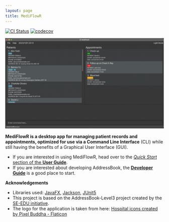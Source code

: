 ```yaml
---
layout: page
title: MediFlowR
---
```


[![CI Status](https://github.com/AY2324S1-CS2103T-T08-4/tp/workflows/Java%20CI/badge.svg)](https://github.com/AY2324S1-CS2103T-T08-4/tp/actions)
[![codecov](https://codecov.io/gh/AY2324S1-CS2103T-T08-4/tp/graph/badge.svg?token=W34CGP58OU)](https://codecov.io/gh/AY2324S1-CS2103T-T08-4/tp)

![Ui](images/Ui.png)

**MediFlowR is a desktop app for managing patient records and appointments, optimized for use via a Command Line Interface** (CLI) while still having the benefits of a Graphical User Interface (GUI).

* If you are interested in using MediFlowR, head over to the [_Quick Start_ section of the **User Guide**](UserGuide.md#quick-start).
* If you are interested about developing AddressBook, the [**Developer Guide**](DeveloperGuide.md) is a good place to start.


**Acknowledgements**

* Libraries used: [JavaFX](https://openjfx.io/), [Jackson](https://github.com/FasterXML/jackson), [JUnit5](https://github.com/junit-team/junit5)
* This project is based on the AddressBook-Level3 project created by the [SE-EDU initiative](https://se-education.org).
* The logo for the application is taken from here: [Hospital icons created by Pixel Buddha - Flaticon](https://www.flaticon.com/free-icons/hospital)
